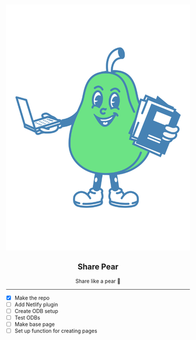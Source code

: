 <p align="center">
    <img alt="Contenda: Upload original content. Create unlimited transformations." src="./pear.svg">
  
  <h2 align="center">Share Pear</h2>  
    <p align="center">
    Share like a pear 🍐
    <br />
  </p>
</p>

---

- [x] Make the repo
- [ ] Add Netlify plugin
- [ ] Create ODB setup
- [ ] Test ODBs
- [ ] Make base page
- [ ] Set up function for creating pages
